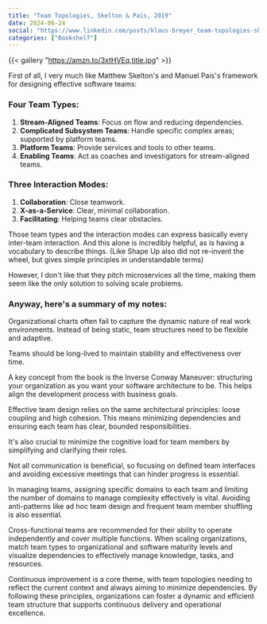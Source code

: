 ```yaml
---
title: "Team Topologies, Skelton & Pais, 2019"
date: 2024-06-24
social: "https://www.linkedin.com/posts/klaus-breyer_team-topologies-skelton-pais-2019-klaus-activity-7211252754739068928-6P49?"
categories: ["Bookshelf"]
---
```


{{< gallery "https://amzn.to/3xtHVEq,title.jpg" >}}

First of all, I very much like Matthew Skelton's and Manuel Pais's framework for designing effective software teams:

### Four Team Types:

1. **Stream-Aligned Teams**: Focus on flow and reducing dependencies.
2. **Complicated Subsystem Teams**: Handle specific complex areas; supported by platform teams.
3. **Platform Teams**: Provide services and tools to other teams.
4. **Enabling Teams**: Act as coaches and investigators for stream-aligned teams.

### Three Interaction Modes:

1. **Collaboration**: Close teamwork.
2. **X-as-a-Service**: Clear, minimal collaboration.
3. **Facilitating**: Helping teams clear obstacles.

Those team types and the interaction modes can express basically every inter-team interaction. And this alone is incredibly helpful, as is having a vocabulary to describe things. (Like Shape Up also did not re-invent the wheel, but gives simple principles in understandable terms)

However, I don't like that they pitch microservices all the time, making them seem like the only solution to solving scale problems.

### Anyway, here's a summary of my notes:

Organizational charts often fail to capture the dynamic nature of real work environments. Instead of being static, team structures need to be flexible and adaptive.

Teams should be long-lived to maintain stability and effectiveness over time.

A key concept from the book is the Inverse Conway Maneuver: structuring your organization as you want your software architecture to be. This helps align the development process with business goals.

Effective team design relies on the same architectural principles: loose coupling and high cohesion. This means minimizing dependencies and ensuring each team has clear, bounded responsibilities.

It's also crucial to minimize the cognitive load for team members by simplifying and clarifying their roles.

Not all communication is beneficial, so focusing on defined team interfaces and avoiding excessive meetings that can hinder progress is essential.

In managing teams, assigning specific domains to each team and limiting the number of domains to manage complexity effectively is vital. Avoiding anti-patterns like ad hoc team design and frequent team member shuffling is also essential.

Cross-functional teams are recommended for their ability to operate independently and cover multiple functions. When scaling organizations, match team types to organizational and software maturity levels and visualize dependencies to effectively manage knowledge, tasks, and resources.

Continuous improvement is a core theme, with team topologies needing to reflect the current context and always aiming to minimize dependencies. By following these principles, organizations can foster a dynamic and efficient team structure that supports continuous delivery and operational excellence.
